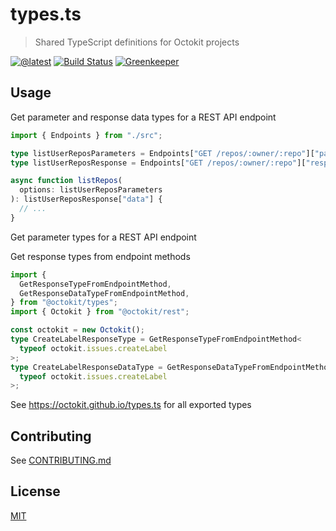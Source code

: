 # types.ts

> Shared TypeScript definitions for Octokit projects

[![@latest](https://img.shields.io/npm/v/@octokit/types.svg)](https://www.npmjs.com/package/@octokit/types)
[![Build Status](https://github.com/octokit/types.ts/workflows/Test/badge.svg)](https://github.com/octokit/types.ts/actions?workflow=Test)
[![Greenkeeper](https://badges.greenkeeper.io/octokit/types.ts.svg)](https://greenkeeper.io/)

## Usage

Get parameter and response data types for a REST API endpoint

```ts
import { Endpoints } from "./src";

type listUserReposParameters = Endpoints["GET /repos/:owner/:repo"]["parameters"];
type listUserReposResponse = Endpoints["GET /repos/:owner/:repo"]["response"];

async function listRepos(
  options: listUserReposParameters
): listUserReposResponse["data"] {
  // ...
}
```

Get parameter types for a REST API endpoint

Get response types from endpoint methods

```ts
import {
  GetResponseTypeFromEndpointMethod,
  GetResponseDataTypeFromEndpointMethod,
} from "@octokit/types";
import { Octokit } from "@octokit/rest";

const octokit = new Octokit();
type CreateLabelResponseType = GetResponseTypeFromEndpointMethod<
  typeof octokit.issues.createLabel
>;
type CreateLabelResponseDataType = GetResponseDataTypeFromEndpointMethod<
  typeof octokit.issues.createLabel
>;
```

See https://octokit.github.io/types.ts for all exported types

## Contributing

See [CONTRIBUTING.md](CONTRIBUTING.md)

## License

[MIT](LICENSE)
